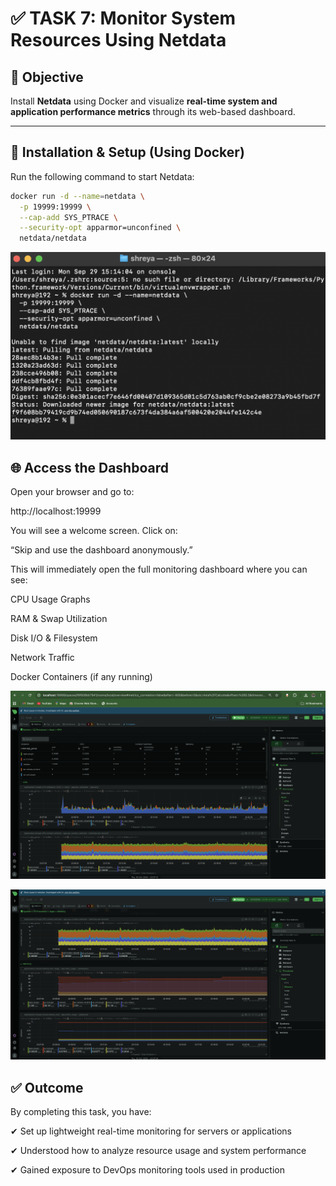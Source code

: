 # ✅ TASK 7: Monitor System Resources Using Netdata

## 🎯 Objective
Install **Netdata** using Docker and visualize **real-time system and application performance metrics** through its web-based dashboard.

---

## 🚀 Installation & Setup (Using Docker)

Run the following command to start Netdata:

```bash
docker run -d --name=netdata \
  -p 19999:19999 \
  --cap-add SYS_PTRACE \
  --security-opt apparmor=unconfined \
  netdata/netdata
```
![Install Dependencies](screenshots/docker.png)
## 🌐 Access the Dashboard

Open your browser and go to:

http://localhost:19999

You will see a welcome screen.
Click on:

“Skip and use the dashboard anonymously.”

This will immediately open the full monitoring dashboard where you can see:

CPU Usage Graphs

RAM & Swap Utilization

Disk I/O & Filesystem

Network Traffic

Docker Containers (if any running)

![Install Dependencies](screenshots/cpu.png)

![Install Dependencies](screenshots/memory.png)

## ✅ Outcome

By completing this task, you have:

✔ Set up lightweight real-time monitoring for servers or applications

✔ Understood how to analyze resource usage and system performance

✔ Gained exposure to DevOps monitoring tools used in production
